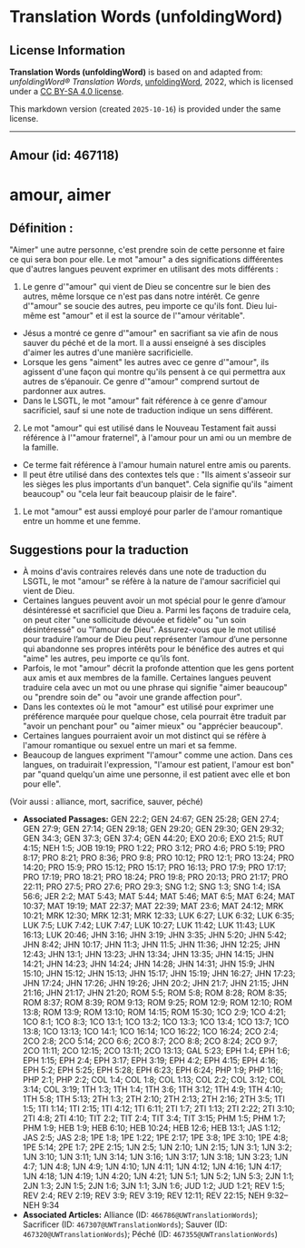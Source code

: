 # Translation Words (unfoldingWord)

## License Information

**Translation Words (unfoldingWord)** is based on and adapted from: _unfoldingWord® Translation Words_, [unfoldingWord](https://unfoldingword.org/utw), 2022, which is licensed under a [CC BY-SA 4.0 license](https://creativecommons.org/licenses/by-sa/4.0/legalcode.en).

This markdown version (created `2025-10-16`) is provided under the same license.



--------------------------------

## Amour (id: 467118)

amour, aimer
============

Définition :
------------

"Aimer" une autre personne, c'est prendre soin de cette personne et faire ce qui sera bon pour elle. Le mot "amour" a des significations différentes que d'autres langues peuvent exprimer en utilisant des mots différents :

1. Le genre d'"amour" qui vient de Dieu se concentre sur le bien des autres, même lorsque ce n'est pas dans notre intérêt. Ce genre d'"amour" se soucie des autres, peu importe ce qu'ils font. Dieu lui\-même est "amour" et il est la source de l'"amour véritable".

* Jésus a montré ce genre d'"amour" en sacrifiant sa vie afin de nous sauver du péché et de la mort. Il a aussi enseigné à ses disciples d'aimer les autres d'une manière sacrificielle.
* Lorsque les gens "aiment" les autres avec ce genre d'"amour", ils agissent d'une façon qui montre qu'ils pensent à ce qui permettra aux autres de s’épanouir. Ce genre d'"amour" comprend surtout de pardonner aux autres.
* Dans le LSGTL, le mot "amour" fait référence à ce genre d'amour sacrificiel, sauf si une note de traduction indique un sens différent.

2. Le mot "amour" qui est utilisé dans le Nouveau Testament fait aussi référence à l'"amour fraternel", à l'amour pour un ami ou un membre de la famille.

* Ce terme fait référence à l'amour humain naturel entre amis ou parents.
* Il peut être utilisé dans des contextes tels que : "Ils aiment s'asseoir sur les sièges les plus importants d'un banquet". Cela signifie qu'ils "aiment beaucoup" ou "cela leur fait beaucoup plaisir de le faire".

1. Le mot "amour" est aussi employé pour parler de l'amour romantique entre un homme et une femme.

Suggestions pour la traduction
------------------------------

* À moins d'avis contraires relevés dans une note de traduction du LSGTL, le mot "amour" se réfère à la nature de l'amour sacrificiel qui vient de Dieu.
* Certaines langues peuvent avoir un mot spécial pour le genre d’amour désintéressé et sacrificiel que Dieu a. Parmi les façons de traduire cela, on peut citer "une sollicitude dévouée et fidèle" ou "un soin désintéressé" ou "l’amour de Dieu". Assurez\-vous que le mot utilisé pour traduire l’amour de Dieu peut représenter l’amour d’une personne qui abandonne ses propres intérêts pour le bénéfice des autres et qui "aime" les autres, peu importe ce qu’ils font.
* Parfois, le mot "amour" décrit la profonde attention que les gens portent aux amis et aux membres de la famille. Certaines langues peuvent traduire cela avec un mot ou une phrase qui signifie "aimer beaucoup" ou "prendre soin de" ou "avoir une grande affection pour".
* Dans les contextes où le mot "amour" est utilisé pour exprimer une préférence marquée pour quelque chose, cela pourrait être traduit par "avoir un penchant pour" ou "aimer mieux" ou "apprécier beaucoup".
* Certaines langues pourraient avoir un mot distinct qui se réfère à l'amour romantique ou sexuel entre un mari et sa femme.
* Beaucoup de langues expriment "l'amour" comme une action. Dans ces langues, on traduirait l'expression, "l'amour est patient, l'amour est bon" par "quand quelqu'un aime une personne, il est patient avec elle et bon pour elle".

(Voir aussi : alliance, mort, sacrifice, sauver, péché)

* **Associated Passages:** GEN 22:2; GEN 24:67; GEN 25:28; GEN 27:4; GEN 27:9; GEN 27:14; GEN 29:18; GEN 29:20; GEN 29:30; GEN 29:32; GEN 34:3; GEN 37:3; GEN 37:4; GEN 44:20; EXO 20:6; EXO 21:5; RUT 4:15; NEH 1:5; JOB 19:19; PRO 1:22; PRO 3:12; PRO 4:6; PRO 5:19; PRO 8:17; PRO 8:21; PRO 8:36; PRO 9:8; PRO 10:12; PRO 12:1; PRO 13:24; PRO 14:20; PRO 15:9; PRO 15:12; PRO 15:17; PRO 16:13; PRO 17:9; PRO 17:17; PRO 17:19; PRO 18:21; PRO 18:24; PRO 19:8; PRO 20:13; PRO 21:17; PRO 22:11; PRO 27:5; PRO 27:6; PRO 29:3; SNG 1:2; SNG 1:3; SNG 1:4; ISA 56:6; JER 2:2; MAT 5:43; MAT 5:44; MAT 5:46; MAT 6:5; MAT 6:24; MAT 10:37; MAT 19:19; MAT 22:37; MAT 22:39; MAT 23:6; MAT 24:12; MRK 10:21; MRK 12:30; MRK 12:31; MRK 12:33; LUK 6:27; LUK 6:32; LUK 6:35; LUK 7:5; LUK 7:42; LUK 7:47; LUK 10:27; LUK 11:42; LUK 11:43; LUK 16:13; LUK 20:46; JHN 3:16; JHN 3:19; JHN 3:35; JHN 5:20; JHN 5:42; JHN 8:42; JHN 10:17; JHN 11:3; JHN 11:5; JHN 11:36; JHN 12:25; JHN 12:43; JHN 13:1; JHN 13:23; JHN 13:34; JHN 13:35; JHN 14:15; JHN 14:21; JHN 14:23; JHN 14:24; JHN 14:28; JHN 14:31; JHN 15:9; JHN 15:10; JHN 15:12; JHN 15:13; JHN 15:17; JHN 15:19; JHN 16:27; JHN 17:23; JHN 17:24; JHN 17:26; JHN 19:26; JHN 20:2; JHN 21:7; JHN 21:15; JHN 21:16; JHN 21:17; JHN 21:20; ROM 5:5; ROM 5:8; ROM 8:28; ROM 8:35; ROM 8:37; ROM 8:39; ROM 9:13; ROM 9:25; ROM 12:9; ROM 12:10; ROM 13:8; ROM 13:9; ROM 13:10; ROM 14:15; ROM 15:30; 1CO 2:9; 1CO 4:21; 1CO 8:1; 1CO 8:3; 1CO 13:1; 1CO 13:2; 1CO 13:3; 1CO 13:4; 1CO 13:7; 1CO 13:8; 1CO 13:13; 1CO 14:1; 1CO 16:14; 1CO 16:22; 1CO 16:24; 2CO 2:4; 2CO 2:8; 2CO 5:14; 2CO 6:6; 2CO 8:7; 2CO 8:8; 2CO 8:24; 2CO 9:7; 2CO 11:11; 2CO 12:15; 2CO 13:11; 2CO 13:13; GAL 5:23; EPH 1:4; EPH 1:6; EPH 1:15; EPH 2:4; EPH 3:17; EPH 3:19; EPH 4:2; EPH 4:15; EPH 4:16; EPH 5:2; EPH 5:25; EPH 5:28; EPH 6:23; EPH 6:24; PHP 1:9; PHP 1:16; PHP 2:1; PHP 2:2; COL 1:4; COL 1:8; COL 1:13; COL 2:2; COL 3:12; COL 3:14; COL 3:19; 1TH 1:3; 1TH 1:4; 1TH 3:6; 1TH 3:12; 1TH 4:9; 1TH 4:10; 1TH 5:8; 1TH 5:13; 2TH 1:3; 2TH 2:10; 2TH 2:13; 2TH 2:16; 2TH 3:5; 1TI 1:5; 1TI 1:14; 1TI 2:15; 1TI 4:12; 1TI 6:11; 2TI 1:7; 2TI 1:13; 2TI 2:22; 2TI 3:10; 2TI 4:8; 2TI 4:10; TIT 2:2; TIT 2:4; TIT 3:4; TIT 3:15; PHM 1:5; PHM 1:7; PHM 1:9; HEB 1:9; HEB 6:10; HEB 10:24; HEB 12:6; HEB 13:1; JAS 1:12; JAS 2:5; JAS 2:8; 1PE 1:8; 1PE 1:22; 1PE 2:17; 1PE 3:8; 1PE 3:10; 1PE 4:8; 1PE 5:14; 2PE 1:7; 2PE 2:15; 1JN 2:5; 1JN 2:10; 1JN 2:15; 1JN 3:1; 1JN 3:2; 1JN 3:10; 1JN 3:11; 1JN 3:14; 1JN 3:16; 1JN 3:17; 1JN 3:18; 1JN 3:23; 1JN 4:7; 1JN 4:8; 1JN 4:9; 1JN 4:10; 1JN 4:11; 1JN 4:12; 1JN 4:16; 1JN 4:17; 1JN 4:18; 1JN 4:19; 1JN 4:20; 1JN 4:21; 1JN 5:1; 1JN 5:2; 1JN 5:3; 2JN 1:1; 2JN 1:3; 2JN 1:5; 2JN 1:6; 3JN 1:1; 3JN 1:6; JUD 1:2; JUD 1:21; REV 1:5; REV 2:4; REV 2:19; REV 3:9; REV 3:19; REV 12:11; REV 22:15; NEH 9:32–NEH 9:34
* **Associated Articles:** Alliance (ID: `466786@UWTranslationWords`); Sacrificer (ID: `467307@UWTranslationWords`); Sauver (ID: `467320@UWTranslationWords`); Péché (ID: `467355@UWTranslationWords`)

